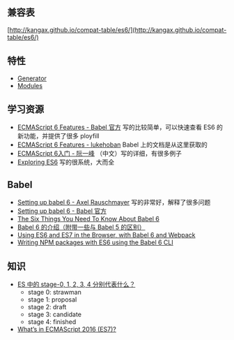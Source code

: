 
## 兼容表

[http://kangax.github.io/compat-table/es6/](http://kangax.github.io/compat-table/es6/)


## 特性

* [Generator](./es6/generator.md)
* [Modules](http://exploringjs.com/es6/ch_modules.html)

## 学习资源

* [ECMAScript 6 Features - Babel 官方](http://babeljs.io/docs/learn-es2015/) 写的比较简单，可以快速查看 ES6 的新功能，并提供了很多 ployfill
* [ECMAScript 6 Features - lukehoban](https://github.com/lukehoban/es6features#readme) Babel 上的文档是从这里获取的
* [ECMAScript 6入门 - 阮一峰](http://es6.ruanyifeng.com/) （中文）写的详细，有很多例子
* [Exploring ES6](http://exploringjs.com/es6/) 写的很系统，大而全

## Babel

* [Setting up babel 6 - Axel Rauschmayer](https://leanpub.com/setting-up-es6/read) 写的非常好，解释了很多问题
* [Setting up babel 6 - Babel 官方](http://babeljs.io/blog/2015/10/31/setting-up-babel-6/)
* [The Six Things You Need To Know About Babel 6](http://jamesknelson.com/the-six-things-you-need-to-know-about-babel-6/)
* [Babel 6 的介绍（附带一些与 Babel 5 的区别）](http://jamesknelson.com/using-es6-in-the-browser-with-babel-6-and-webpack/)
* [Using ES6 and ES7 in the Browser, with Babel 6 and Webpack](http://jamesknelson.com/using-es6-in-the-browser-with-babel-6-and-webpack/)
* [Writing NPM packages with ES6 using the Babel 6 CLI](http://jamesknelson.com/writing-npm-packages-with-es6-using-the-babel-6-cli/)


## 知识

* [ES 中的 stage-0, 1, 2, 3, 4 分别代表什么？](http://www.2ality.com/2015/11/tc39-process.html#solution%3A_the_tc39_process)
  - stage 0: strawman
  - stage 1: proposal
  - stage 2: draft
  - stage 3: candidate
  - stage 4: finished
* [What’s in ECMAScript 2016 (ES7)?](http://www.2ality.com/2015/11/tc39-process.html)
